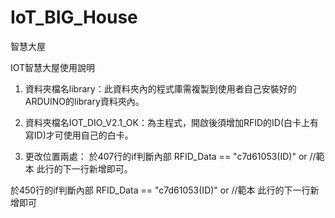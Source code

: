 # IoT_BIG_House
智慧大屋

IOT智慧大屋使用說明

1. 資料夾檔名library：此資料夾內的程式庫需複製到使用者自己安裝好的ARDUINO的library資料夾內。

2. 資料夾檔名IOT_DIO_V2.1_OK：為主程式，開啟後須增加RFID的ID(白卡上有寫ID)才可使用自己的白卡。

3. 更改位置兩處：
於407行的if判斷內部
RFID_Data == "c7d61053(ID)" or //範本 此行的下一行新增即可。

於450行的if判斷內部
RFID_Data == "c7d61053(ID)" or //範本 此行的下一行新增即可
